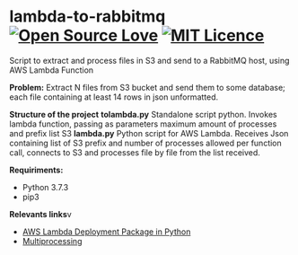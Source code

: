 
# lambda-to-rabbitmq [![Open Source Love](https://badges.frapsoft.com/os/v1/open-source.svg?v=103)](https://github.com/ellerbrock/open-source-badges/)  [![MIT Licence](https://badges.frapsoft.com/os/mit/mit.svg?v=103)](https://opensource.org/licenses/mit-license.php)
Script to extract and process files in S3 and send to a RabbitMQ host, using AWS Lambda Function

**Problem:**
Extract N files from S3 bucket and send them to some database; each file containing at least 14 rows in json unformatted.

**Structure of the project**
**tolambda.py** Standalone script python. Invokes lambda function, passing as parameters maximum amount of processes and prefix list S3
**lambda.py** Python script for AWS Lambda. Receives Json containing list of S3 prefix and number of processes allowed per function call, connects to S3 and processes file by file from the list received.

**Requiriments:**
- Python 3.7.3
- pip3

**Relevants links**v
- [ AWS Lambda Deployment Package in Python](https://docs.aws.amazon.com/lambda/latest/dg/lambda-python-how-to-create-deployment-package.html) 
- [Multiprocessing ](https://docs.python.org/3/library/multiprocessing.html)
